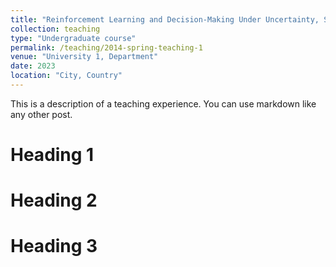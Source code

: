```yaml
---
title: "Reinforcement Learning and Decision-Making Under Uncertainty, Spring 2023, TA"
collection: teaching
type: "Undergraduate course"
permalink: /teaching/2014-spring-teaching-1
venue: "University 1, Department"
date: 2023
location: "City, Country"
---
```


This is a description of a teaching experience. You can use markdown like any other post.

Heading 1
======

Heading 2
======

Heading 3
======